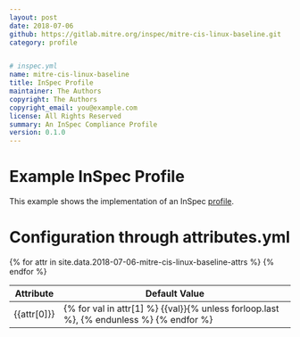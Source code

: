 ```yaml
---
layout: post
date: 2018-07-06
github: https://gitlab.mitre.org/inspec/mitre-cis-linux-baseline.git
category: profile


# inspec.yml
name: mitre-cis-linux-baseline
title: InSpec Profile
maintainer: The Authors
copyright: The Authors
copyright_email: you@example.com
license: All Rights Reserved
summary: An InSpec Compliance Profile
version: 0.1.0
---
```


# Example InSpec Profile

This example shows the implementation of an InSpec [profile](../../docs/profiles.rst).



# Configuration through attributes.yml
<table class="table">
  <thead class="thead">
  <tr>
    <th>Attribute</th>
    <th>Default Value</th>
  </tr>
  </thead>
  {% for attr in site.data.2018-07-06-mitre-cis-linux-baseline-attrs  %}
    <tr>
      <td>{{attr[0]}}</td>
      <td>{% for val in attr[1] %}
        {{val}}{% unless forloop.last %}, {% endunless %}
      {% endfor %}</td>
    </tr>
  {% endfor %}
</table>

